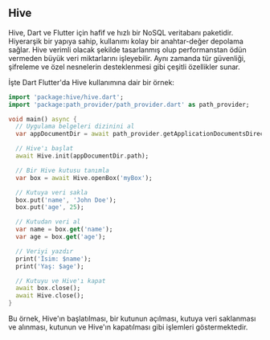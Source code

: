 ## Hive
Hive, Dart ve Flutter için hafif ve hızlı bir NoSQL veritabanı paketidir. Hiyerarşik bir yapıya sahip, kullanımı kolay bir anahtar-değer depolama sağlar. Hive verimli olacak şekilde tasarlanmış olup performanstan ödün vermeden büyük veri miktarlarını işleyebilir. Aynı zamanda tür güvenliği, şifreleme ve özel nesnelerin desteklenmesi gibi çeşitli özellikler sunar.

İşte Dart Flutter'da Hive kullanımına dair bir örnek:
```dart
import 'package:hive/hive.dart';
import 'package:path_provider/path_provider.dart' as path_provider;

void main() async {
  // Uygulama belgeleri dizinini al
  var appDocumentDir = await path_provider.getApplicationDocumentsDirectory();

  // Hive'ı başlat
  await Hive.init(appDocumentDir.path);

  // Bir Hive kutusu tanımla
  var box = await Hive.openBox('myBox');

  // Kutuya veri sakla
  box.put('name', 'John Doe');
  box.put('age', 25);

  // Kutudan veri al
  var name = box.get('name');
  var age = box.get('age');

  // Veriyi yazdır
  print('İsim: $name');
  print('Yaş: $age');

  // Kutuyu ve Hive'ı kapat
  await box.close();
  await Hive.close();
}
```
Bu örnek, Hive'ın başlatılması, bir kutunun açılması, kutuya veri saklanması ve alınması, kutunun ve Hive'ın kapatılması gibi işlemleri göstermektedir.
